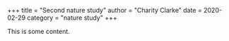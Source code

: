 +++
title = "Second nature study"
author = "Charity Clarke"
date = 2020-02-29
category = "nature study"
+++

This is some content.
